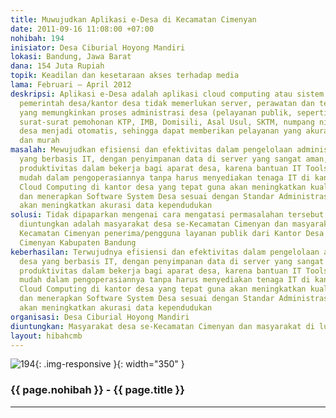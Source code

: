 ```yaml
---
title: Muwujudkan Aplikasi e-Desa di Kecamatan Cimenyan
date: 2011-09-16 11:08:00 +07:00
nohibah: 194
inisiator: Desa Ciburial Hoyong Mandiri
lokasi: Bandung, Jawa Barat
dana: 154 Juta Rupiah
topik: Keadilan dan kesetaraan akses terhadap media
lama: Februari – April 2012
deskripsi: Aplikasi e-Desa adalah aplikasi cloud computing atau sistem sewa sehingga
  pemerintah desa/kantor desa tidak memerlukan server, perawatan dan tenaga ahli IT,
  yang memungkinkan proses administrasi desa (pelayanan publik, seperti pembuatan
  surat-surat pemohonan KTP, IMB, Domisili, Asal Usul, SKTM, numpang nikah dll) di
  desa menjadi otomatis, sehingga dapat memberikan pelayanan yang akurat, cepat, mudah
  dan murah
masalah: Mewujudkan efisiensi dan efektivitas dalam pengelolaan administrasi desa
  yang berbasis IT, dengan penyimpanan data di server yang sangat aman, meningkatkan
  produktivitas dalam bekerja bagi aparat desa, karena bantuan IT Tools yang sangat
  mudah dalam pengoperasiannya tanpa harus menyediakan tenaga IT di kantor desa, menerapkan
  Cloud Computing di kantor desa yang tepat guna akan meningkatkan kualitas layanan,
  dan menerapkan Software System Desa sesuai dengan Standar Administrasi Kependudukan
  akan meningkatkan akurasi data kependudukan
solusi: Tidak dipaparkan mengenai cara mengatasi permasalahan tersebut. Pihak yang
  diuntungkan adalah masyarakat desa se-Kecamatan Cimenyan dan masyarakat di luar
  Kecamatan Cimenyan penerima/pengguna layanan publik dari Kantor Desa se-Kecamatan
  Cimenyan Kabupaten Bandung
keberhasilan: Terwujudnya efisiensi dan efektivitas dalam pengelolaan administrasi
  desa yang berbasis IT, dengan penyimpanan data di server yang sangat aman, meningkatkan
  produktivitas dalam bekerja bagi aparat desa, karena bantuan IT Tools yang sangat
  mudah dalam pengoperasiannya tanpa harus menyediakan tenaga IT di kantor desa, menerapkan
  Cloud Computing di kantor desa yang tepat guna akan meningkatkan kualitas layanan,
  dan menerapkan Software System Desa sesuai dengan Standar Administrasi Kependudukan
  akan meningkatkan akurasi data kependudukan
organisasi: Desa Ciburial Hoyong Mandiri
diuntungkan: Masyarakat desa se-Kecamatan Cimenyan dan masyarakat di luar Kecamatan Cimenyan penerima/pengguna layanan publik dari Kantor Desa se-Kecamatan Cimenyan Kabupaten Bandung
layout: hibahcmb
---
```


![194](/static/img/hibahcmb/194.png){: .img-responsive }{: width="350" }

### {{ page.nohibah }} - {{ page.title }}

---
